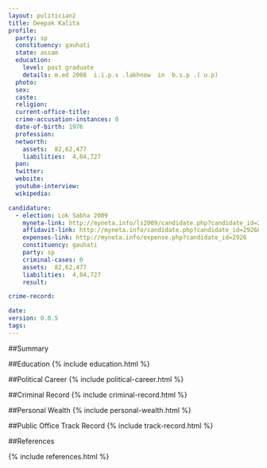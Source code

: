 ```yaml
---
layout: politician2
title: Deepak Kalita
profile: 
  party: sp
  constituency: gauhati
  state: assam
  education: 
    level: post graduate
    details: m.ed 2008  i.i.p.s .lakhnow  in  b.s.p .( u.p)
  photo: 
  sex: 
  caste: 
  religion: 
  current-office-title: 
  crime-accusation-instances: 0
  date-of-birth: 1976
  profession: 
  networth: 
    assets:  82,62,477
    liabilities:  4,04,727
  pan: 
  twitter: 
  website: 
  youtube-interview: 
  wikipedia: 

candidature: 
  - election: Lok Sabha 2009
    myneta-link: http://myneta.info/ls2009/candidate.php?candidate_id=2926
    affidavit-link: http://myneta.info/candidate.php?candidate_id=2926&scan=original
    expenses-link: http://myneta.info/expense.php?candidate_id=2926
    constituency: gauhati 
    party: sp
    criminal-cases: 0
    assets:  82,62,477
    liabilities:  4,04,727
    result:  

crime-record: 

date: 
version: 0.0.5
tags: 
---
```

##Summary


##Education
{% include education.html %}


##Political Career
{% include political-career.html %}


##Criminal Record
{% include criminal-record.html %}


##Personal Wealth
{% include personal-wealth.html %}


##Public Office Track Record
{% include track-record.html %}


##References


{% include references.html %}
